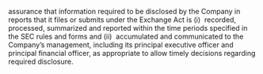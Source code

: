 assurance that information required to be disclosed by the Company in reports that it files or submits under the Exchange Act is
(i)  recorded,  processed,  summarized  and  reported  within  the  time  periods  specified  in  the  SEC  rules  and  forms  and
(ii)  accumulated  and  communicated  to  the  Company’s  management,  including  its  principal  executive  officer  and  principal
financial officer, as appropriate to allow timely decisions regarding required disclosure.